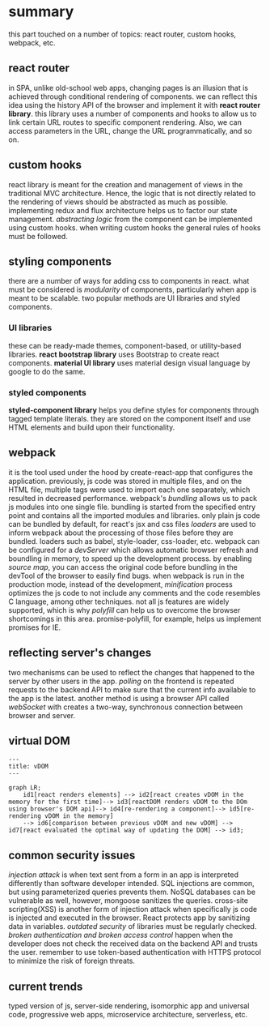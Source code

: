 # summary

this part touched on a number of topics: react router, custom hooks, webpack, etc.

## react router

in SPA, unlike old-school web apps, changing pages is an illusion that is achieved through conditional rendering of components. we can reflect this idea using the history API of the browser and implement it with **react router library**. this library uses a number of components and hooks to allow us to link certain URL routes to specific component rendering. Also, we can access parameters in the URL, change the URL programmatically, and so on.

## custom hooks

react library is meant for the creation and management of views in the traditional MVC architecture. Hence, the logic that is not directly related to the rendering of views should be abstracted as much as possible.
implementing redux and flux architecture helps us to factor our state management. 
*abstracting logic* from the component can be implemented using custom hooks. when writing custom hooks the general rules of hooks must be followed.

## styling components

there are a number of ways for adding css to components in react. what must be considered is *modularity* of components, particularly when app is meant to be scalable. two popular methods are UI libraries and styled components.
### UI libraries
these can be ready-made themes, component-based, or utility-based libraries. **react bootstrap library** uses Bootstrap to create react components. **material UI library** uses material design visual language by google to do the same.
### styled components
**styled-component library** helps you define styles for components through tagged template literals. they are stored on the component itself and use HTML elements and build upon their functionality. 

## webpack

it is the tool used under the hood by create-react-app that configures the application.
previously, js code was stored in multiple files, and on the HTML file, multiple tags were used to import each one separately, which resulted in decreased performance. webpack's *bundling* allows us to pack js modules into one single file. bundling is started from the specified entry point and contains all the imported modules and libraries. 
only plain js code can be bundled by default, for react's jsx and css files *loaders* are used to inform webpack about the processing of those files before they are bundled. loaders such as babel, style-loader, css-loader, etc. 
webpack can be configured for a *devServer* which allows automatic browser refresh and boundling in memory, to speed up the development process. 
by enabling *source map*, you can access the original code before bundling in the devTool of the browser to easily find bugs. 
when webpack is run in the production mode, instead of the development, *minification* process optimizes the js code to not include any comments and the code resembles C language, among other techniques. 
not all js features are widely supported, which is why *polyfill* can help us to overcome the browser shortcomings in this area. promise-polyfill, for example, helps us implement promises for IE.

## reflecting server's changes

two mechanisms can be used to reflect the changes that happened to the server by other users in the app. *polling* on the frontend is repeated requests to the backend API to make sure that the current info available to the app is the latest. another method is using a browser API called *webSocket* with creates a two-way, synchronous connection between browser and server.

## virtual DOM

```mermaid
---
title: vDOM
---

graph LR;
    id1[react renders elements] --> id2[react creates vDOM in the memory for the first time]--> id3[reactDOM renders vDOM to the DOm using browser's DOM api]--> id4[re-rendering a component]--> id5[re-rendering vDOM in the memory]
    --> id6[comparison between previous vDOM and new vDOM] --> id7[react evaluated the optimal way of updating the DOM] --> id3;

```

## common security issues

*injection attack* is when text sent from a form in an app is interpreted differently than software developer intended. SQL injections are common, but using parameterized queries prevents them. NoSQL databases can be vulnerable as well, however, mongoose sanitizes the queries. cross-site scripting(XSS) is another form of injection attack when specifically js code is injected and executed in the browser. React protects app by sanitizing data in variables.
*outdated security* of libraries must be regularly checked.
*broken authentication and broken access control* happen when the developer does not check the received data on the backend API and trusts the user. remember to use token-based authentication with HTTPS protocol to minimize the risk of foreign threats.

## current trends

typed version of js, server-side rendering, isomorphic app and universal code, progressive web apps, microservice architecture, serverless, etc.